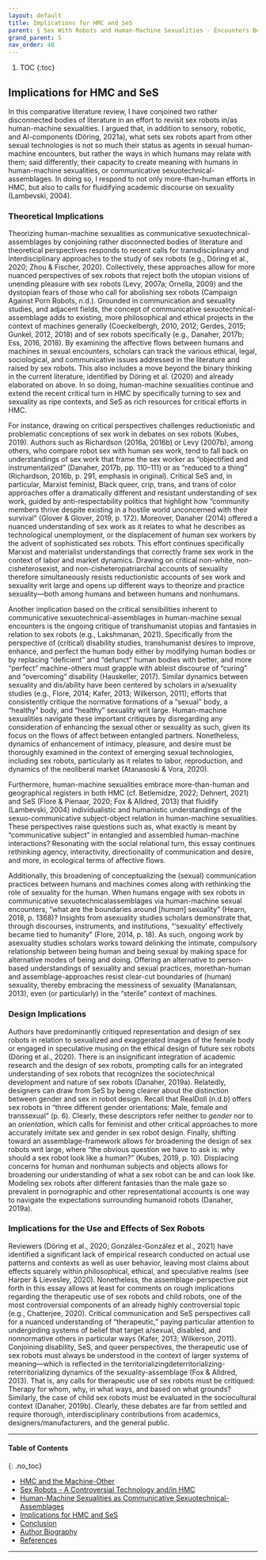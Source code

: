 ```yaml
---
layout: default
title: Implications for HMC and SeS 
parent: § Sex With Robots and Human-Machine Sexualities - Encounters Between Human-Machine Communication and Sexuality Studies 
grand_parent: S
nav_order: 40 
---
```

<style>
.dont-break-out {
  /* These are technically the same, but use both */
  overflow-wrap: break-word;
  word-wrap: break-word;

     -ms-word-break: break-all;
  /* This is the dangerous one in WebKit, as it breaks things wherever */
  word-break: break-all;
  /* Instead use this non-standard one: */
  word-break: break-word;
}

.youtube-container {
    position: relative;
    width: 100%;
    height: 0;
    padding-bottom: 56.25%;
}
.youtube-video {
    position: absolute;
    top: 0;
    left: 0;
    width: 100%;
    height: 100%;
}

</style>

<div class="dont-break-out" markdown="1">

1. TOC
{:toc}

## Implications for HMC and SeS
In this comparative literature review, I have conjoined two rather disconnected bodies of literature in an effort to revisit sex robots in/as human-machine sexualities. I argued that, in addition to sensory, robotic, and AI-components (Döring, 2021a), what sets sex robots apart from other sexual technologies is not so much their status as agents in sexual human-machine encounters, but rather the ways in which humans may relate with them; said differently, their capacity to create meaning with humans in human-machine sexualities, or communicative sexuotechnical-assemblages. In doing so, I respond to not only more-than-human efforts in HMC, but also to calls for fluidifying academic discourse on sexuality (Lambevski, 2004).

### Theoretical Implications
Theorizing human-machine sexualities as communicative sexuotechnical-assemblages by conjoining rather disconnected bodies of literature and theoretical perspectives responds to recent calls for transdisciplinary and interdisciplinary approaches to the study of sex robots (e.g., Döring et al., 2020; Zhou & Fischer, 2020). Collectively, these approaches allow for more nuanced perspectives of sex robots that reject both the utopian visions of unending pleasure with sex robots (Levy, 2007a; Ornella, 2009) and the dystopian fears of those who call for abolishing sex robots (Campaign Against Porn Robots, n.d.). Grounded in communication and sexuality studies, and adjacent fields, the concept of communicative sexuotechnical-assemblage adds to existing, more philosophical and ethical projects in the context of machines generally (Coeckelbergh, 2010, 2012; Gerdes, 2015; Gunkel, 2012, 2018) and of sex robots specifically (e.g., Danaher, 2017b; Ess, 2016, 2018). By examining the affective flows between humans and machines in sexual encounters, scholars can track the various ethical, legal, sociological, and communicative issues addressed in the literature and raised by sex robots. This also includes a move beyond the binary thinking in the current literature, identified by Döring et al. (2020) and already elaborated on above. In so doing, human-machine sexualities continue and extend the recent critical turn in HMC by specifically turning to sex and sexuality as ripe contexts, and SeS as rich resources for critical efforts in HMC.

For instance, drawing on critical perspectives challenges reductionistic and problematic conceptions of sex work in debates on sex robots (Kubes, 2019). Authors such as Richardson (2016a, 2016b) or Levy (2007b), among others, who compare robot sex with human sex work, tend to fall back on understandings of sex work that frame the sex worker as “objectified and instrumentalized” (Danaher, 2017b, pp. 110–111) or as “reduced to a thing” (Richardson, 2016b, p. 291, emphasis in original). Critical SeS and, in particular, Marxist feminist, Black queer, crip, trans, and trans of color approaches offer a dramatically different and resistant understanding of sex work, guided by anti-respectability politics that highlight how “community members thrive despite existing in a hostile world unconcerned with their survival” (Glover & Glover, 2019, p. 172). Moreover, Danaher (2014) offered a nuanced understanding of sex work as it relates to what he describes as technological unemployment, or the displacement of human sex workers by the advent of sophisticated sex robots. This effort continues specifically Marxist and materialist understandings that correctly frame sex work in the context of labor and market dynamics. Drawing on critical non-white, non-cisheterosexist, and non-cisheteropatriarchal accounts of sexuality therefore simultaneously resists reductionistic accounts of sex work and sexuality writ large and opens up different ways to theorize and practice sexuality—both among humans and between humans and nonhumans.

Another implication based on the critical sensibilities inherent to communicative sexuotechnical-assemblages in human-machine sexual encounters is the ongoing critique of transhumanist utopias and fantasies in relation to sex robots (e.g., Lakshmanan, 2021). Specifically from the perspective of (critical) disability studies, transhumanist desires to improve, enhance, and perfect the human body either by modifying human bodies or by replacing “deficient” and “defunct” human bodies with better, and more “perfect” machine-others must grapple with ableist discourse of “curing” and “overcoming” disability (Hauskeller, 2017). Similar dynamics between sexuality and dis/ability have been centered by scholars in a/sexuality studies (e.g., Flore, 2014; Kafer, 2013; Wilkerson, 2011); efforts that consistently critique the normative formations of a “sexual” body, a “healthy” body, and “healthy” sexuality writ large. Human-machine sexualities navigate these important critiques by disregarding any consideration of enhancing the sexual other or sexuality as such, given its focus on the flows of affect between entangled partners. Nonetheless, dynamics of enhancement of intimacy, pleasure, and desire must be thoroughly examined in the context of emerging sexual technologies, including sex robots, particularly as it relates to labor, reproduction, and dynamics of the neoliberal market (Atanasoski & Vora, 2020).

Furthermore, human-machine sexualities embrace more-than-human and geographical registers in both HMC (cf. Betlemidze, 2022; Dehnert, 2021) and SeS (Flore & Pienaar, 2020; Fox & Alldred, 2013) that fluidify (Lambevski, 2004) individualistic and humanistic understandings of the sexuo-communicative subject-object relation in human-machine sexualities. These perspectives raise questions such as, what exactly is meant by “communicative subject” in entangled and assembled human-machine interactions? Resonating with the social relational turn, this essay continues rethinking agency, interactivity, directionality of communication and desire, and more, in ecological terms of affective flows.

Additionally, this broadening of conceptualizing the (sexual) communication practices between humans and machines comes along with rethinking the role of sexuality for the human. When humans engage with sex robots in communicative sexuotechnicalassemblages via human-machine sexual encounters, “what are the boundaries around [*human*] sexuality” (Hearn, 2018, p. 1368)? Insights from asexuality studies scholars demonstrate that, through discourses, instruments, and institutions, “‘sexuality’ effectively became tied to humanity” (Flore, 2014, p. 18). As such, ongoing work by asexuality studies scholars works toward delinking the intimate, compulsory relationship between being human and being sexual by making space for alternative modes of being and doing. Offering an alternative to person-based understandings of sexuality and sexual practices, morethan-human and assemblage-approaches resist clear-cut boundaries of (human) sexuality, thereby embracing the messiness of sexuality (Manalansan, 2013), even (or particularly) in the “sterile” context of machines.

### Design Implications
Authors have predominantly critiqued representation and design of sex robots in relation to sexualized and exaggerated images of the female body or engaged in speculative musing on the ethical design of future sex robots (Döring et al., 2020). There is an insignificant integration of academic research and the design of sex robots, prompting calls for an integrated understanding of sex robots that recognizes the sociotechnical development and nature of sex robots (Danaher, 2019a). Relatedly, designers can draw from SeS by being clearer about the distinction between gender and sex in robot design. Recall that RealDoll (n.d.b) offers sex robots in “three different gender orientations: Male, female and transsexual” (p. 6). Clearly, these descriptors refer neither to *gender* nor to an *orientation*, which calls for feminist and other critical approaches to more accurately imitate sex and gender in sex robot design. Finally, shifting toward an assemblage-framework allows for broadening the design of sex robots writ large, where “the obvious question we have to ask is: why should a sex robot look like a human?” (Kubes, 2019, p. 10). Displacing concerns for human and nonhuman subjects and objects allows for broadening our understanding of what a sex robot can be and can look like. Modeling sex robots after different fantasies than the male gaze so prevalent in pornographic and other representational accounts is one way to navigate the expectations surrounding humanoid robots (Danaher, 2019a).

### Implications for the Use and Effects of Sex Robots
Reviewers (Döring et al., 2020; González-González et al., 2021) have identified a significant lack of empirical research conducted on actual use patterns and contexts as well as user behavior, leaving most claims about effects squarely within philosophical, ethical, and speculative realms (see Harper & Lievesley, 2020). Nonetheless, the assemblage-perspective put forth in this essay allows at least for comments on rough implications regarding the therapeutic use of sex robots and child robots, one of the most controversial components of an already highly controversial topic (e.g., Chatterjee, 2020). Critical communication and SeS perspectives call for a nuanced understanding of “therapeutic,” paying particular attention to undergirding systems of belief that target a/sexual, disabled, and nonnormative others in particular ways (Kafer, 2013; Wilkerson, 2011). Conjoining disability, SeS, and queer perspectives, the therapeutic use of sex robots must always be understood in the context of larger systems of meaning—which is reflected in the territorializingdeterritorializing-reterritorializing dynamics of the sexuality-assemblage (Fox & Alldred, 2013). That is, any calls for therapeutic use of sex robots must be critiqued: Therapy for whom, why, in what ways, and based on what grounds? Similarly, the case of child sex robots must be evaluated in the sociocultural context (Danaher, 2019b). Clearly, these debates are far from settled and require thorough, interdisciplinary contributions from academics, designers/manufacturers, and the general public.

***

#### Table of Contents
{: .no_toc}

<ul><li> <a href="/docs/S/Sex-With-Robots-and-Human-Machine-Sexualities-Encounters-Between-Human-Machine-Communication-and-Sexuality-Studies-1/">HMC and the Machine-Other</a></li><li> <a href="/docs/S/Sex-With-Robots-and-Human-Machine-Sexualities-Encounters-Between-Human-Machine-Communication-and-Sexuality-Studies-2/">Sex Robots - A Controversial Technology and/in HMC</a></li><li> <a href="/docs/S/Sex-With-Robots-and-Human-Machine-Sexualities-Encounters-Between-Human-Machine-Communication-and-Sexuality-Studies-3/">Human-Machine Sexualities as Communicative Sexuotechnical-Assemblages</a></li><li> <a href="/docs/S/Sex-With-Robots-and-Human-Machine-Sexualities-Encounters-Between-Human-Machine-Communication-and-Sexuality-Studies-4/">Implications for HMC and SeS</a></li><li> <a href="/docs/S/Sex-With-Robots-and-Human-Machine-Sexualities-Encounters-Between-Human-Machine-Communication-and-Sexuality-Studies-5/">Conclusion</a></li><li> <a href="/docs/S/Sex-With-Robots-and-Human-Machine-Sexualities-Encounters-Between-Human-Machine-Communication-and-Sexuality-Studies-6/">Author Biography</a></li><li> <a href="/docs/S/Sex-With-Robots-and-Human-Machine-Sexualities-Encounters-Between-Human-Machine-Communication-and-Sexuality-Studies-7/">References</a></li></ul>

***

</div>
